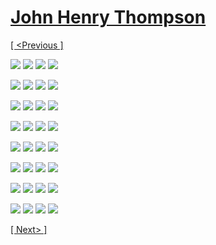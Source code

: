 # [John Henry Thompson](../README.md)

[[ <Previous ]](2018-01-14-1.md)

[![](../media/2018-01-13/Science-tells-us-that-from-the-color-spectrum-from-distant-stars-thumb.jpg)](../posts/2018-01-13-1.md) [![](../media/2018-01-13/Stapled-and-worn-still-standing-strong-thumb.jpg)](../posts/2018-01-13-2.md) [![](../media/2018-01-13/Lost-cat-thumb.jpg)](../posts/2018-01-13-3.md) [![](../media/2017-12-22/Chipped-Chip-on-the-run-thumb.jpg)](../posts/2017-12-22-1.md)

[![](../media/2017-12-22/Colored-on-the-mind-given-time-the-true-nature-of-all-is-reveale-thumb.jpg)](../posts/2017-12-22-2.md) [![](../media/2017-12-20/Colored-mind-meditation-alignment-thumb.jpg)](../posts/2017-12-20-1.md) [![](../media/2017-12-14/In-orbit-in-Ardmore-thumb.jpg)](../posts/2017-12-14-1.md) [![](../media/2017-12-13/Mickey-has-turn-his-back-on-us-thumb.jpg)](../posts/2017-12-13-1.md)

[![](../media/2017-12-13/The-colored-mind-meditates-on-DICE-thumb.jpg)](../posts/2017-12-13-2.md) [![](../media/2017-12-12/It-s-about-ALL-Mickey-thumb.jpg)](../posts/2017-12-12-1.md) [![](../media/2017-12-10/Who-cares-about-Mickey-thumb.jpg)](../posts/2017-12-10-1.md) [![](../media/2017-12-05/Colored-mind-another-Sirius-B-portal-marker-thumb.jpg)](../posts/2017-12-05-1.md)

[![](../media/2017-12-05/Heads-up-It-s-all-about-Mickey-thumb.jpg)](../posts/2017-12-05-2.md) [![](../media/2017-12-02/Season-greetings-from-Ardmore-as-we-complete-another-orbit-thumb.jpg)](../posts/2017-12-02-1.md) [![](../media/2017-11-29/Antennas-to-improve-signal-reception-from-Sirius-B-thumb.jpg)](../posts/2017-11-29-1.md) [![](../media/2017-11-23/Transmissions-from-Sirius-B-thumb.jpg)](../posts/2017-11-23-1.md)

[![](../media/2017-11-23/Transmissions-from-Sirius-B-1-thumb.jpg)](../posts/2017-11-23-2.md) [![](../media/2017-11-23/In-our-community-thumb.jpg)](../posts/2017-11-23-3.md) [![](../media/2017-11-21/Around-1986-Rubin-and-I-made-a-video-skit-for-fun-at-Lucas-Film-thumb.jpg)](../posts/2017-11-21-1.md) [![](../media/2017-11-12/The-colored-mind-somewhere-in-the-creative-energy-cycle-thumb.jpg)](../posts/2017-11-12-1.md)

[![](../media/2017-11-12/Learning-up-the-youth-thumb.jpg)](../posts/2017-11-12-2.md) [![](../media/2017-11-12/Fond-memories-of-languages-of-yesteryear-thumb.jpg)](../posts/2017-11-12-3.md) [![](../media/2017-11-10/Colored-mind-RGB-cactus-thumb.jpg)](../posts/2017-11-10-1.md) [![](../media/2017-11-09/DICE-123-Good-morning-gravity-thumb.jpg)](../posts/2017-11-09-1.md)

[![](../media/2017-11-09/Colored-mind-RGB-bite-force-thumb.jpg)](../posts/2017-11-09-2.md) [![](../media/2017-11-08/Between-a-rock-and-a-thumb.jpg)](../posts/2017-11-08-1.md) [![](../media/2017-11-08/North-America-from-above-thumb.jpg)](../posts/2017-11-08-2.md) [![](../media/2017-11-05/Colored-mind-DICE-API-desktop-and-device-debugging-thumb.jpg)](../posts/2017-11-05-1.md)

[![](../media/2017-11-05/Colored-mind-portal-to-Serius-B-thumb.jpg)](../posts/2017-11-05-2.md) [![](../media/2017-11-03/Colored-mind-star-tomatoe-thumb.jpg)](../posts/2017-11-03-1.md) [![](../media/2017-11-03/Colored-mind-transmission-from-Serius-B-4k-thumb.jpg)](../posts/2017-11-03-2.md) [![](../media/2017-11-03/Colored-mind-transmission-from-Serius-B-1k-254-thumb.jpg)](../posts/2017-11-03-3.md)

[[ Next> ]](2017-10-04-1.md)